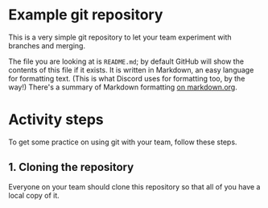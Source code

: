 # Example git repository

This is a very simple git repository to let your team experiment with branches
and merging.

The file you are looking at is `README.md`; by default GitHub will show the
contents of this file if it exists. It is written in Markdown, an easy language
for formatting text. (This is what Discord uses for formatting too, by the
way!) There's a summary of Markdown formatting
[on markdown.org](https://www.markdownguide.org/basic-syntax/).

# Activity steps

To get some practice on using git with your team, follow these steps.

## 1. Cloning the repository

Everyone on your team should clone this repository so that all of you have a
local copy of it.



